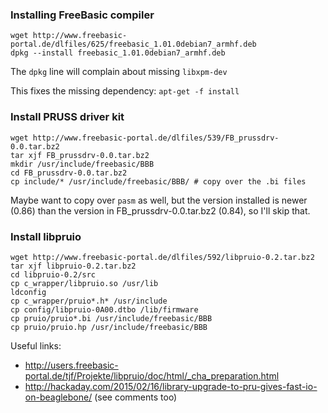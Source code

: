 ### Installing FreeBasic compiler ###

    wget http://www.freebasic-portal.de/dlfiles/625/freebasic_1.01.0debian7_armhf.deb
    dpkg --install freebasic_1.01.0debian7_armhf.deb

The `dpkg` line will complain about missing `libxpm-dev`

This fixes the missing dependency: `apt-get -f install`

### Install PRUSS driver kit ###

    wget http://www.freebasic-portal.de/dlfiles/539/FB_prussdrv-0.0.tar.bz2
    tar xjf FB_prussdrv-0.0.tar.bz2
    mkdir /usr/include/freebasic/BBB
    cd FB_prussdrv-0.0.tar.bz2
    cp include/* /usr/include/freebasic/BBB/ # copy over the .bi files

Maybe want to copy over `pasm` as well, but the version installed is newer (0.86) than the version in FB_prussdrv-0.0.tar.bz2 (0.84), so I'll skip that.

### Install libpruio ###

    wget http://www.freebasic-portal.de/dlfiles/592/libpruio-0.2.tar.bz2
    tar xjf libpruio-0.2.tar.bz2
    cd libpruio-0.2/src
    cp c_wrapper/libpruio.so /usr/lib
    ldconfig
    cp c_wrapper/pruio*.h* /usr/include 
    cp config/libpruio-0A00.dtbo /lib/firmware 
    cp pruio/pruio*.bi /usr/include/freebasic/BBB 
    cp pruio/pruio.hp /usr/include/freebasic/BBB

Useful links:

* http://users.freebasic-portal.de/tjf/Projekte/libpruio/doc/html/_cha_preparation.html
* http://hackaday.com/2015/02/16/library-upgrade-to-pru-gives-fast-io-on-beaglebone/ (see comments too)
